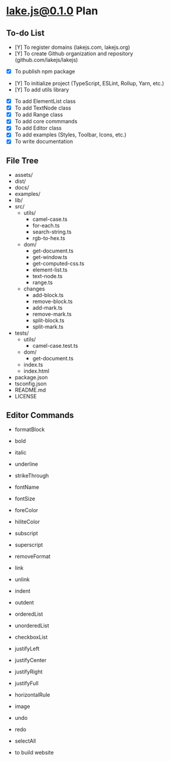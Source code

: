 # lake.js@0.1.0 Plan

## To-do List

* [Y] To register domains (lakejs.com, lakejs.org)
* [Y] To create Github organization and repository (github.com/lakejs/lakejs)
* [X] To publish npm package
* [Y] To initialize project (TypeScript, ESLint, Rollup, Yarn, etc.)
* [Y] To add utils library
* [X] To add ElementList class
* [X] To add TextNode class
* [X] To add Range class
* [X] To add core commmands
* [X] To add Editor class
* [X] To add examples (Styles, Toolbar, Icons, etc.)
* [X] To write documentation

## File Tree

* assets/
* dist/
* docs/
* examples/
* lib/
* src/
  * utils/
    * camel-case.ts
    * for-each.ts
    * search-string.ts
    * rgb-to-hex.ts
  * dom/
    * get-document.ts
    * get-window.ts
    * get-computed-css.ts
    * element-list.ts
    * text-node.ts
    * range.ts
  * changes
    * add-block.ts
    * remove-block.ts
    * add-mark.ts
    * remove-mark.ts
    * split-block.ts
    * split-mark.ts
* tests/
  * utils/
    * camel-case.test.ts
  * dom/
    * get-document.ts
  * index.ts
  * index.html
* package.json
* tsconfig.json
* README.md
* LICENSE

## Editor Commands

* formatBlock
* bold
* italic
* underline
* strikeThrough
* fontName
* fontSize
* foreColor
* hiliteColor
* subscript
* superscript
* removeFormat
* link
* unlink
* indent
* outdent
* orderedList
* unorderedList
* checkboxList
* justifyLeft
* justifyCenter
* justifyRight
* justifyFull
* horizontalRule
* image
* undo
* redo
* selectAll

* to build website
